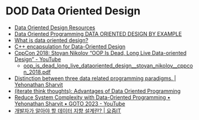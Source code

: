 DOD Data Oriented Design
========================

* [Data Oriented Design Resources](https://github.com/dbartolini/data-oriented-design)
* [Data Oriented Programming DATA ORIENTED DESIGN BY EXAMPLE](https://dataorientedprogramming.wordpress.com/tag/mike-acton/)
* [What is data oriented design?](https://stackoverflow.com/questions/1641580/what-is-data-oriented-design)
* [C++ encapsulation for Data-Oriented Design](http://bannalia.blogspot.kr/2015/08/c-encapsulation-for-data-oriented-design.html)
* [CppCon 2018: Stoyan Nikolov “OOP Is Dead, Long Live Data-oriented Design” - YouTube](https://www.youtube.com/watch?v=yy8jQgmhbAU)
  * [oop_is_dead_long_live_dataoriented_design__stoyan_nikolov__cppcon_2018.pdf](https://neil3d.github.io/reading/assets/slides/oop_is_dead_long_live_dataoriented_design__stoyan_nikolov__cppcon_2018.pdf)
* [Distinction between three data related programming paradigms. | Yehonathan Sharvit](https://blog.klipse.tech/visualization/2021/02/16/data-related-paradigms.html)
* [(iterate think thoughts): Advantages of Data Oriented Programming](https://yogthos.net/posts/2020-04-08-advantages-of-data-oriented-programming.html)
* [Reduce System Complexity with Data-Oriented Programming • Yehonathan Sharvit • GOTO 2023 - YouTube](https://www.youtube.com/watch?v=zSHvEAKLFJw)
* [개발자가 알아야 할 데이터 지향 설계란? | 요즘IT](https://yozm.wishket.com/magazine/detail/2157/)
